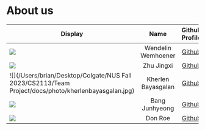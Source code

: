 # About us


Display |        Name        | Github Profile | Portfolio 
--------|:------------------:|:--------------:|:---------:
![](https://media.licdn.com/dms/image/C4D03AQGTLbALYjG82Q/profile-displayphoto-shrink_800_800/0/1580629728751?e=1701907200&v=beta&t=PEfw_qZfZA39rJRfo5_Pg4o_RmbPwdneiPX3ftNt9dA) | Wendelin Wemhoener | [Github](https://github.com/wendelinwemhoener/) | [Portfolio](docs/team/wendelinwemhoener.md)
![](https://via.placeholder.com/100.png?text=Photo) |     Zhu Jingxi     | [Github](https://github.com/Cheezeblokz) | [Portfolio](docs/team/zhujingxi.md)
![](/Users/brian/Desktop/Colgate/NUS Fall 2023/CS2113/Team Project/docs/photo/kherlenbayasgalan.jpg) | Kherlen Bayasgalan | [Github](https://github.com/Brian030601) | [Portfolio](docs/team/Brian030601.md)
![](https://via.placeholder.com/100.png?text=Photo) |   Bang Junhyeong   | [Github](https://github.com/junhyeong0411) | [Portfolio](docs/team/bangjunhyeong.md)
![](https://via.placeholder.com/100.png?text=Photo) |      Don Roe       | [Github](https://github.com/) | [Portfolio](docs/team/johndoe.md)
